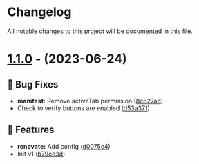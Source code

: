 # Changelog

All notable changes to this project will be documented in this file.

# [1.1.0](https://github.com/favware/cliff-jumper/tree/v1.1.0) - (2023-06-24)

## 🐛 Bug Fixes

- **manifest:** Remove activeTab permission ([8c627ad](https://github.com/favware/cliff-jumper/commit/8c627ad3b9390ff19b1341b54ef5ea27f8ce16d4))
- Check to verify buttons are enabled ([d53a371](https://github.com/favware/cliff-jumper/commit/d53a371dbbdc1b1b085dba3291a1c301daaedd6a))

## 🚀 Features

- **renovate:** Add config ([d0075c4](https://github.com/favware/cliff-jumper/commit/d0075c4eb1bfff4004cccfc2221ba1fe291d1ec5))
- Init v1 ([b79ce3d](https://github.com/favware/cliff-jumper/commit/b79ce3db87acdc6a791dd3630d5e4867f6600b82))

